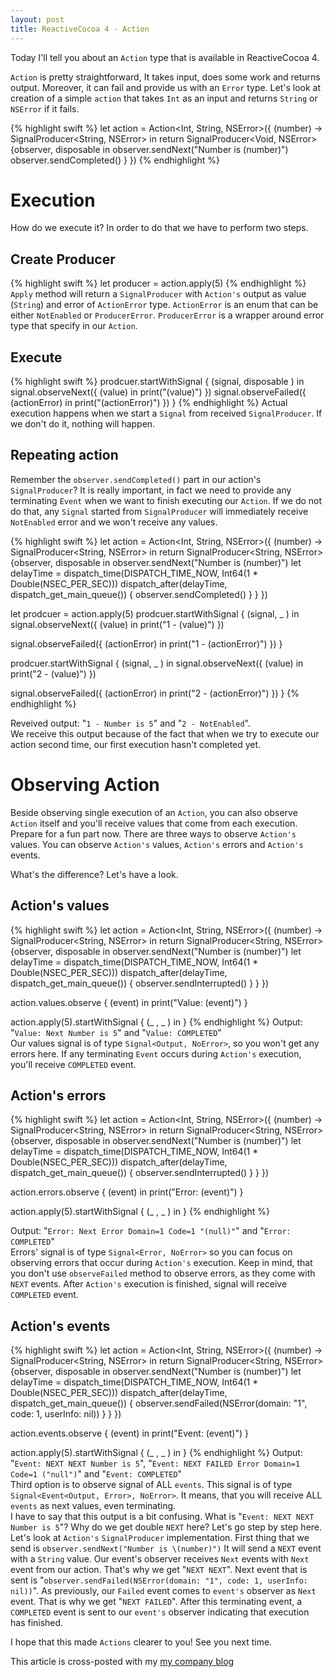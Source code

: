 ```yaml
---
layout: post
title: ReactiveCocoa 4 - Action
---
```


Today I'll tell you about an `Action` type that is available in ReactiveCocoa 4.

`Action` is pretty straightforward, It takes input, does some work and returns output. Moreover, it can fail and provide us with an `Error` type. Let's look at creation of a simple `action` that takes `Int` as an input and returns `String` or `NSError` if it fails.

{% highlight swift %}
let action = Action<Int, String, NSError>({ (number) -> SignalProducer<String, NSError> in
  return SignalProducer<Void, NSError> {observer, disposable in
    observer.sendNext("Number is \(number)")
    observer.sendCompleted()
  }
})
{% endhighlight %}

Execution
===
How do we execute it? In order to do that we have to perform two steps.

Create Producer
---
{% highlight swift %}
let producer = action.apply(5)
{% endhighlight %}
`Apply` method will return a `SignalProducer` with `Action's` output as value (`String`) and error of `ActionError` type. `ActionError` is an enum that can be either `NotEnabled` or `ProducerError`. `ProducerError` is a wrapper around error type that specify in our `Action`.

Execute
---

{% highlight swift %}
prodcuer.startWithSignal { (signal, disposable ) in
  signal.observeNext({ (value) in
    print("\(value)")
  })
  signal.observeFailed({ (actionError) in
    print("\(actionError)")
  })
}
{% endhighlight %}
Actual execution happens when we start a `Signal` from received `SignalProducer`. If we don't do it, nothing will happen.

Repeating action
---
Remember the `observer.sendCompleted()` part in our action's `SignalProducer`? It is really important, in fact we need to provide any terminating `Event` when we want to finish executing our `Action`. If we do not do that, any `Signal` started from `SignalProducer` will immediately receive `NotEnabled` error and we won't receive any values.

{% highlight swift %}
let action = Action<Int, String, NSError>({ (number) -> SignalProducer<String, NSError> in
  return SignalProducer<String, NSError> {observer, disposable in
    observer.sendNext("Number is \(number)")
    let delayTime = dispatch_time(DISPATCH_TIME_NOW, Int64(1 * Double(NSEC_PER_SEC)))
    dispatch_after(delayTime, dispatch_get_main_queue()) {
      observer.sendCompleted()
    }
  }
})

let prodcuer = action.apply(5)
prodcuer.startWithSignal { (signal, _ ) in
  signal.observeNext({ (value) in
    print("1 - \(value)")
  })

  signal.observeFailed({ (actionError) in
    print("1 - \(actionError)")
  })
}

prodcuer.startWithSignal { (signal, _ ) in
  signal.observeNext({ (value) in
    print("2 - \(value)")
  })

  signal.observeFailed({ (actionError) in
    print("2 - \(actionError)")
  })
}
{% endhighlight %}

Reveived output: \"`1 - Number is 5`\" and \"`2 - NotEnabled`\".  
We receive this output because of the fact that when we try to execute our action second time, our first execution hasn't completed yet.

Observing Action
===
Beside observing single execution of an `Action`, you can also observe `Action` itself and you'll receive values that come from each execution. Prepare for a fun part now. There are three ways to observe `Action's` values. You can observe `Action's` values, `Action's` errors and `Action's` events.

What's the difference? Let's have a look.

Action's values
---
{% highlight swift %}
let action = Action<Int, String, NSError>({ (number) -> SignalProducer<String, NSError> in
    return SignalProducer<String, NSError> {observer, disposable in
        observer.sendNext("Number is \(number)")
        let delayTime = dispatch_time(DISPATCH_TIME_NOW, Int64(1 * Double(NSEC_PER_SEC)))
        dispatch_after(delayTime, dispatch_get_main_queue()) {
            observer.sendInterrupted()
        }
    }
})

action.values.observe { (event) in
  print("Value: \(event)")
}

action.apply(5).startWithSignal { (_ , _ ) in }
{% endhighlight %}
Output: \"`Value: Next Number is 5`\" and \"`Value: COMPLETED`\"  
Our values signal is of type `Signal<Output, NoError>`, so you won't get any errors here. If any terminating `Event` occurs during `Action's` execution, you'll receive `COMPLETED` event.

Action's errors
---
{% highlight swift %}
let action = Action<Int, String, NSError>({ (number) -> SignalProducer<String, NSError> in
    return SignalProducer<String, NSError> {observer, disposable in
        observer.sendNext("Number is \(number)")
        let delayTime = dispatch_time(DISPATCH_TIME_NOW, Int64(1 * Double(NSEC_PER_SEC)))
        dispatch_after(delayTime, dispatch_get_main_queue()) {
            observer.sendInterrupted()
        }
    }
})

action.errors.observe { (event) in
  print("Error: \(event)")
}

action.apply(5).startWithSignal { (_ , _ ) in }
{% endhighlight %}

Output: \"`Error: Next Error Domain=1 Code=1 "(null)"`\" and \"`Error: COMPLETED`\"  
Errors' signal is of type `Signal<Error, NoError>` so you can focus on observing errors that occur during `Action's` execution. Keep in mind, that you don't use `observeFailed` method to observe errors, as they come with `NEXT` events. After `Action's` execution is finished, signal will receive `COMPLETED` event.

Action's events
---
{% highlight swift %}
let action = Action<Int, String, NSError>({ (number) -> SignalProducer<String, NSError> in
    return SignalProducer<String, NSError> {observer, disposable in
        observer.sendNext("Number is \(number)")
        let delayTime = dispatch_time(DISPATCH_TIME_NOW, Int64(1 * Double(NSEC_PER_SEC)))
        dispatch_after(delayTime, dispatch_get_main_queue()) {
            observer.sendFailed(NSError(domain: "1", code: 1, userInfo: nil))
        }
    }
})

action.events.observe { (event) in
  print("Event: \(event)")
}

action.apply(5).startWithSignal { (_ , _ ) in }
{% endhighlight %}
Output: \"`Event: NEXT NEXT Number is 5`\", \"`Event: NEXT FAILED Error Domain=1 Code=1 ("null")`\" and \"`Event: COMPLETED`\"  
Third option is to observe signal of ALL `events`. This signal is of type `Signal<Event<Output, Error>, NoError>`. It means, that you will receive ALL `events` as next values, even terminating.  
I have to say that this output is a bit confusing. What is \"`Event: NEXT NEXT Number is 5`\"? Why do we get double `NEXT` here? Let's go step by step here.
Let's look at `Action's` `SignalProducer` implementation. First thing that we send is `observer.sendNext("Number is \(number)")` It will send a `NEXT` event with a `String` value.
Our event's observer receives `Next` events with `Next` event from our action. That's why we get \"`NEXT NEXT`\". Next event that is sent is \"`observer.sendFailed(NSError(domain: "1", code: 1, userInfo: nil))`\". As previously, our `Failed` event comes to `event's` observer as `Next` event. That is why we get "`NEXT FAILED`". After this terminating event, a `COMPLETED` event is sent to our `event's` observer indicating that execution has finished.

I hope that this made `Actions` clearer to you! See you next time.

This article is cross-posted with my [my company blog](http://blog.brightinventions.pl/)

